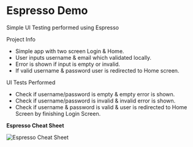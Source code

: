 # Espresso Demo
Simple UI Testing performed using Espresso

Project Info
- Simple app with two screen Login & Home.
- User inputs username & email which validated locally.
- Error is shown if input is empty or invalid.
- If valid username & password user is redirected to Home screen.

UI Tests Performed
- Check if username/password is empty & empty error is shown.
- Check if username/password is invalid & invalid error is shown.
- Check if username & password is valid & user is redirected to Home Screen by finishing Login Screen.

**Espresso Cheat Sheet**

![Espresso Cheat Sheet](https://cdn-images-1.medium.com/max/1000/1*QMdbk0jkdlqxNH9GrZyqlQ.png)
